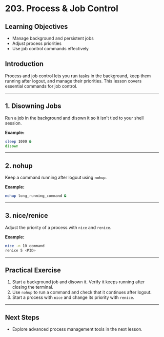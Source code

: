 # 203. Process & Job Control

## Learning Objectives

- Manage background and persistent jobs
- Adjust process priorities
- Use job control commands effectively

## Introduction

Process and job control lets you run tasks in the background, keep them running after logout, and manage their priorities. This lesson covers essential commands for job control.

---

## 1. Disowning Jobs

Run a job in the background and disown it so it isn't tied to your shell session.

**Example:**

```bash
sleep 1000 &
disown
```

---

## 2. nohup

Keep a command running after logout using `nohup`.

**Example:**

```bash
nohup long_running_command &
```

---

## 3. nice/renice

Adjust the priority of a process with `nice` and `renice`.

**Example:**

```bash
nice -n 10 command
renice 5 <PID>
```

---

## Practical Exercise

1. Start a background job and disown it. Verify it keeps running after closing the terminal.
2. Use `nohup` to run a command and check that it continues after logout.
3. Start a process with `nice` and change its priority with `renice`.

---

## Next Steps

- Explore advanced process management tools in the next lesson.
